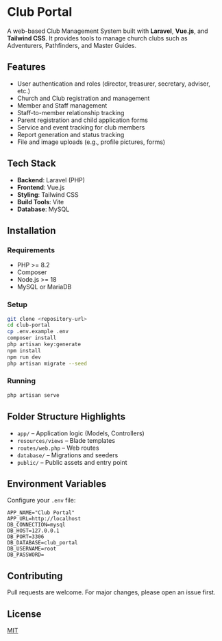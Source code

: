 # Club Portal

A web-based Club Management System built with **Laravel**, **Vue.js**, and **Tailwind CSS**. It provides tools to manage church clubs such as Adventurers, Pathfinders, and Master Guides.

## Features

* User authentication and roles (director, treasurer, secretary, adviser, etc.)
* Church and Club registration and management
* Member and Staff management
* Staff-to-member relationship tracking
* Parent registration and child application forms
* Service and event tracking for club members
* Report generation and status tracking
* File and image uploads (e.g., profile pictures, forms)

## Tech Stack

* **Backend**: Laravel (PHP)
* **Frontend**: Vue.js
* **Styling**: Tailwind CSS
* **Build Tools**: Vite
* **Database**: MySQL

## Installation

### Requirements

* PHP >= 8.2
* Composer
* Node.js >= 18
* MySQL or MariaDB

### Setup

```bash
git clone <repository-url>
cd club-portal
cp .env.example .env
composer install
php artisan key:generate
npm install
npm run dev
php artisan migrate --seed
```

### Running

```bash
php artisan serve
```

## Folder Structure Highlights

* `app/` – Application logic (Models, Controllers)
* `resources/views` – Blade templates
* `routes/web.php` – Web routes
* `database/` – Migrations and seeders
* `public/` – Public assets and entry point

## Environment Variables

Configure your `.env` file:

```env
APP_NAME="Club Portal"
APP_URL=http://localhost
DB_CONNECTION=mysql
DB_HOST=127.0.0.1
DB_PORT=3306
DB_DATABASE=club_portal
DB_USERNAME=root
DB_PASSWORD=
```

## Contributing

Pull requests are welcome. For major changes, please open an issue first.

## License

[MIT](https://choosealicense.com/licenses/mit/)
